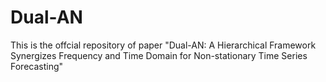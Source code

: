 # Dual-AN
This is the offcial repository of paper "Dual-AN: A Hierarchical Framework Synergizes Frequency and Time Domain for Non-stationary Time Series Forecasting"
